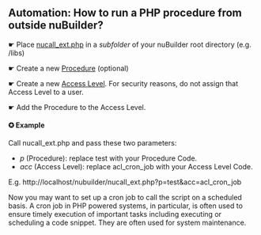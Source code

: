 ## Automation: How to run a PHP procedure from outside nuBuilder?

☛ Place [nucall_ext.php](nucall_ext.php) in a *subfolder* of your nuBuilder root directory (e.g. /libs)

☛ Create a new [Procedure](https://wiki.nubuilder.net/nubuilderforte/index.php/Procedures) (optional)

☛ Create a new [Access Level](https://wiki.nubuilder.net/nubuilderforte/index.php/User_Access#Creating_an_Access_Level). For security reasons, do not assign that Access Level to a user. 

☛ Add the Procedure to the Access Level.

#### ✪ Example

Call nucall_ext.php and pass these two parameters:

* *p* (Procedure): replace test with your Procedure Code.
* *acc* (Access Level): replace acl_cron_job with your Access Level Code.

E.g. http://localhost/nubuilder/nucall_ext.php?p=test&acc=acl_cron_job

Now you may want to set up a cron job to call the script on a scheduled basis.
A cron job in PHP powered systems, in particular, is often used to ensure timely execution of important tasks including executing or scheduling a code 
snippet. They are often used for system maintenance.
